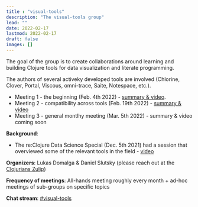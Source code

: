```yaml
---
title : "visual-tools"
description: "The visual-tools group"
lead: ""
date: 2022-02-17
lastmod: 2022-02-17
draft: false
images: []
---
```


The goal of the group is to create collaborations around learning and building Clojure tools for data visualization and literate programming.

The authors of several activeky developed tools are involved (Chlorine, Clover, Portal, Viscous, omni-trace, Saite, Notespace, etc.).

* Meeting 1 - the beginning (Feb. 4th 2022) - [summary & video](https://clojureverse.org/t/visual-tools-meeting-1-summary-video/).
* Meeting 2 - compatibility across tools (Feb. 19th 2022) - [summary & video](https://clojureverse.org/t/visual-tools-meeting-2-summary-video/)
* Meeting 3 - general montlhy meeting (Mar. 5th 2022) - summary & video coming soon

**Background**:
* The re:Clojure Data Science Special (Dec. 5th 2021) had a session that overviewed some of the relevant tools in the field - [video](https://www.youtube.com/watch?v=lqb4XlFI-08&list=PLtw0bWXdq7pNyb2NojSGBnCARRuvLxsAc&index=5)

**Organizers**: Lukas Domalga & Daniel Slutsky (please reach out at the [Clojurians Zulip](https://clojurians.zulipchat.com/))

**Frequency of meetings**: All-hands meeting roughly every month + ad-hoc meetings of sub-groups on specific topics

**Chat stream**: [#visual-tools](https://clojurians.zulipchat.com/#narrow/stream/313390-visual-tools)




